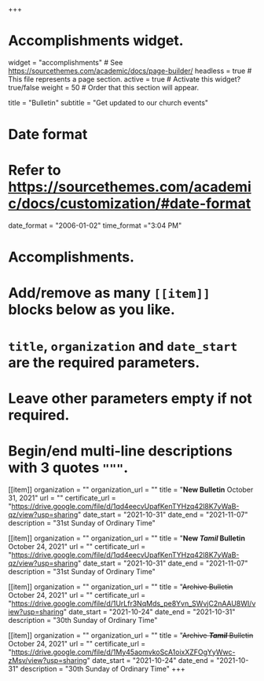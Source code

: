 +++
# Accomplishments widget.
widget = "accomplishments"  # See https://sourcethemes.com/academic/docs/page-builder/
headless = true  # This file represents a page section.
active = true  # Activate this widget? true/false
weight = 50  # Order that this section will appear.

title = "Bulletin"
subtitle = "Get updated to our church events"

# Date format
#   Refer to https://sourcethemes.com/academic/docs/customization/#date-format
date_format = "2006-01-02"
time_format ="3:04 PM"

# Accomplishments.
#   Add/remove as many `[[item]]` blocks below as you like.
#   `title`, `organization` and `date_start` are the required parameters.
#   Leave other parameters empty if not required.
#   Begin/end multi-line descriptions with 3 quotes `"""`.

[[item]]
  organization = ""
  organization_url = ""
  title = "**New Bulletin** October 31, 2021"
  url = ""
  certificate_url = "https://drive.google.com/file/d/1qd4eecvUpafKenTYHzq42l8K7yWaB-qz/view?usp=sharing"
  date_start = "2021-10-31"
  date_end = "2021-11-07"
  description = "31st Sunday of Ordinary Time"

[[item]]
  organization = ""
  organization_url = ""
  title = "**New ___Tamil___ Bulletin** October 24, 2021"
  url = ""
  certificate_url = "https://drive.google.com/file/d/1qd4eecvUpafKenTYHzq42l8K7yWaB-qz/view?usp=sharing"
  date_start = "2021-10-31"
  date_end = "2021-11-07"
  description = "31st Sunday of Ordinary Time"

[[item]]
  organization = ""
  organization_url = ""
  title = "~~Archive Bulletin~~ October 24, 2021"
  url = ""
  certificate_url = "https://drive.google.com/file/d/1UrLfr3NqMds_pe8Yvn_SWvjC2nAAU8WI/view?usp=sharing"
  date_start = "2021-10-24"
  date_end = "2021-10-31"
  description = "30th Sunday of Ordinary Time"

[[item]]
  organization = ""
  organization_url = ""
  title = "~~Archive ___Tamil___ Bulletin~~ October 24, 2021"
  url = ""
  certificate_url = "https://drive.google.com/file/d/1My45aomvkoScA1oixXZFOgYyWwc-zMsv/view?usp=sharing"
  date_start = "2021-10-24"
  date_end = "2021-10-31"
  description = "30th Sunday of Ordinary Time"
+++
